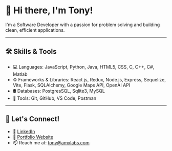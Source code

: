 <!--
**aechon/aechon** is a ✨ _special_ ✨ repository because its `README.md` (this file) appears on your GitHub profile.

Here are some ideas to get you started:

- 🔭 I’m currently working on ...
- 🌱 I’m currently learning ...
- 👯 I’m looking to collaborate on ...
- 🤔 I’m looking for help with ...
- 💬 Ask me about ...
- 📫 How to reach me: ...
- 😄 Pronouns: ...
- ⚡ Fun fact: ...
-->


# 👋 Hi there, I'm Tony!

I'm a Software Developer with a passion for problem solving and building clean, efficient applications.

---

## 🛠️ Skills & Tools

- 💻 Languages: JavaScript, Python, Java, HTML5, CSS, C, C++, C#, Matlab
- ⚙️ Frameworks & Libraries: React.js, Redux, Node.js, Express, Sequelize, Vite, Flask, SQLAlchemy, Google Maps API, OpenAI API
- 🛢️ Databases: PostgresSQL, Sqlite3, MySQL
- 🔧 Tools: Git, GitHub, VS Code, Postman

---

## 🤝 Let's Connect!

- 💼 [LinkedIn](www.linkedin.com/in/ahronowski)
- 🧠 [Portfolio Website](https://aechon.github.io/)
- 📫 Reach me at: tony@amxlabs.com
